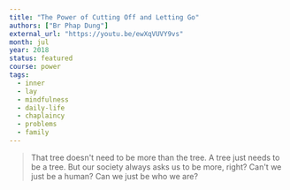 ```yaml
---
title: "The Power of Cutting Off and Letting Go"
authors: ["Br Phap Dung"]
external_url: "https://youtu.be/ewXqVUVY9vs"
month: jul
year: 2018
status: featured
course: power
tags:
  - inner
  - lay
  - mindfulness
  - daily-life
  - chaplaincy
  - problems
  - family
---
```


> That tree doesn't need to be more than the tree. A tree just needs to be a tree. But our society always asks us to be more, right? Can't we just be a human? Can we just be who we are?

